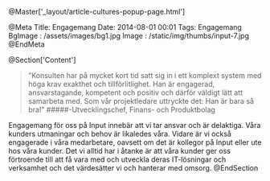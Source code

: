 @Master['_layout/article-cultures-popup-page.html'] 

@Meta
Title: Engagemang
Date: 2014-08-01 00:01
Tags: Engagemang
BgImage : /assets/images/bg1.jpg
Image : /static/img/thumbs/input-7.jpg
@EndMeta

@Section['Content']
>”Konsulten har på mycket kort tid satt sig in i ett komplext system med höga krav exakthet och tillförlitlighet. Han är engagerad, ansvarstagande, kompetent och positiv och därför väldigt lätt att samarbeta med. Som vår projektledare uttryckte det: Han är bara så bra!”
#####-Utvecklingschef, Finans- och Produktbolag

Engagemang för oss på Input innebär att vi tar ansvar och är delaktiga. Våra kunders utmaningar och behov är likaledes våra. Vidare är vi också engagerade i våra medarbetare, oavsett om det är kollegor på Input eller ute hos våra kunder. Det vi alltid har i åtanke är att våra kunder ger oss förtroende till att få vara med och utveckla deras IT-lösningar och verksamhet och det värdesätter vi och hanterar med omsorg.
@EndSection
